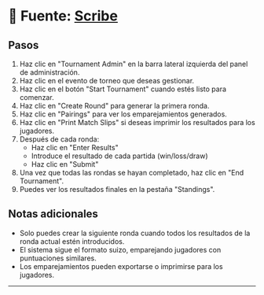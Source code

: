 # 🎯 Fuente: [Scribe](https://scribehow.com/viewer/Create_and_Manage_a_Swiss_Tournament_Event___rRyey-oScOlo82SHfPxJw)

## Pasos

1. Haz clic en "Tournament Admin" en la barra lateral izquierda del panel de administración.
2. Haz clic en el evento de torneo que deseas gestionar.
3. Haz clic en el botón "Start Tournament" cuando estés listo para comenzar.
4. Haz clic en "Create Round" para generar la primera ronda.
5. Haz clic en "Pairings" para ver los emparejamientos generados.
6. Haz clic en "Print Match Slips" si deseas imprimir los resultados para los jugadores.
7. Después de cada ronda:
   - Haz clic en "Enter Results"
   - Introduce el resultado de cada partida (win/loss/draw)
   - Haz clic en "Submit"
1. Una vez que todas las rondas se hayan completado, haz clic en "End Tournament".
2. Puedes ver los resultados finales en la pestaña "Standings".

## Notas adicionales

- Solo puedes crear la siguiente ronda cuando todos los resultados de la ronda actual estén introducidos.
- El sistema sigue el formato suizo, emparejando jugadores con puntuaciones similares.
- Los emparejamientos pueden exportarse o imprimirse para los jugadores.

---

